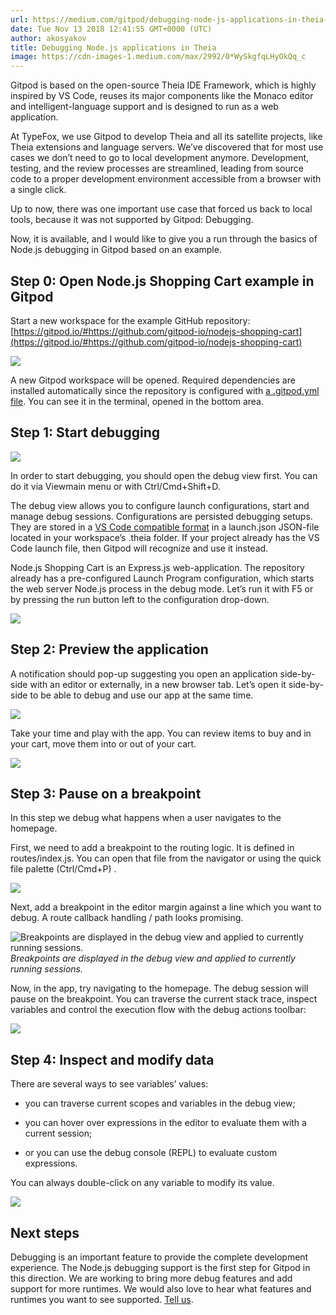 ```yaml
---
url: https://medium.com/gitpod/debugging-node-js-applications-in-theia-76c94c76f0a1
date: Tue Nov 13 2018 12:41:55 GMT+0000 (UTC)
author: akosyakov
title: Debugging Node.js applications in Theia
image: https://cdn-images-1.medium.com/max/2992/0*WySkgfqLHyOkQq_c
---
```


Gitpod is based on the open-source Theia IDE Framework, which is highly inspired by VS Code, reuses its major components like the Monaco editor and intelligent-language support and is designed to run as a web application.

At TypeFox, we use Gitpod to develop Theia and all its satellite projects, like Theia extensions and language servers. We’ve discovered that for most use cases we don’t need to go to local development anymore. Development, testing, and the review processes are streamlined, leading from source code to a proper development environment accessible from a browser with a single click.

Up to now, there was one important use case that forced us back to local tools, because it was not supported by Gitpod: Debugging.

Now, it is available, and I would like to give you a run through the basics of Node.js debugging in Gitpod based on an example.

## Step 0: Open Node.js Shopping Cart example in Gitpod

Start a new workspace for the example GitHub repository: [https://gitpod.io/#https://github.com/gitpod-io/nodejs-shopping-cart](https://gitpod.io/#https://github.com/gitpod-io/nodejs-shopping-cart)

![](https://cdn-images-1.medium.com/max/2992/0*WySkgfqLHyOkQq_c)

A new Gitpod workspace will be opened. Required dependencies are installed automatically since the repository is configured with [a .gitpod.yml file](https://docs.gitpod.io/40-Configuration.html). You can see it in the terminal, opened in the bottom area.

## Step 1: Start debugging

![](https://cdn-images-1.medium.com/max/2000/0*cm6tolHouEztvvuC)

In order to start debugging, you should open the debug view first. You can do it via Viewmain menu or with Ctrl/Cmd+Shift+D.

The debug view allows you to configure launch configurations, start and manage debug sessions. Configurations are persisted debugging setups. They are stored in a [VS Code compatible format](https://code.visualstudio.com/docs/editor/debugging#_launchjson-attributes) in a launch.json JSON-file located in your workspace’s .theia folder. If your project already has the VS Code launch file, then Gitpod will recognize and use it instead.

Node.js Shopping Cart is an Express.js web-application. The repository already has a pre-configured Launch Program configuration, which starts the web server Node.js process in the debug mode. Let’s run it with F5 or by pressing the run button left to the configuration drop-down.

![](https://cdn-images-1.medium.com/max/3644/1*SUD-Cfy3YC86JJmgo1bLpA.png)

## Step 2: Preview the application

A notification should pop-up suggesting you open an application side-by-side with an editor or externally, in a new browser tab. Let’s open it side-by-side to be able to debug and use our app at the same time.

![](https://cdn-images-1.medium.com/max/4512/1*65SBIeZyvn_31V9biYKNAQ.png)

Take your time and play with the app. You can review items to buy and in your cart, move them into or out of your cart.

![](https://cdn-images-1.medium.com/max/7676/1*M6KN6axYYOW8iqlnqsXpVw.png)

## Step 3: Pause on a breakpoint

In this step we debug what happens when a user navigates to the homepage.

First, we need to add a breakpoint to the routing logic. It is defined in routes/index.js. You can open that file from the navigator or using the quick file palette (Ctrl/Cmd+P) .

![](https://cdn-images-1.medium.com/max/2500/1*6ni4GKFo9FFJoh_r8lvLVg.png)

Next, add a breakpoint in the editor margin against a line which you want to debug. A route callback handling / path looks promising.

![Breakpoints are displayed in the debug view and applied to currently running sessions.](https://cdn-images-1.medium.com/max/2988/1*AaqYqH5LILFw4g0-jNu5Bg.png)*Breakpoints are displayed in the debug view and applied to currently running sessions.*

Now, in the app, try navigating to the homepage. The debug session will pause on the breakpoint. You can traverse the current stack trace, inspect variables and control the execution flow with the debug actions toolbar:

![](https://cdn-images-1.medium.com/max/2000/1*Ru0MXHEcU_RzQEAKX30seA.png)

## Step 4: Inspect and modify data

There are several ways to see variables’ values:

* you can traverse current scopes and variables in the debug view;

* you can hover over expressions in the editor to evaluate them with a current session;

* or you can use the debug console (REPL) to evaluate custom expressions.

You can always double-click on any variable to modify its value.

![](https://cdn-images-1.medium.com/max/7676/1*_zf4PL_AWfzeBZlp2mRjZQ.png)

## Next steps

Debugging is an important feature to provide the complete development experience. The Node.js debugging support is the first step for Gitpod in this direction. We are working to bring more debug features and add support for more runtimes. We would also love to hear what features and runtimes you want to see supported. [Tell us](https://github.com/gitpod-io/gitpod/issues/new/choose).
